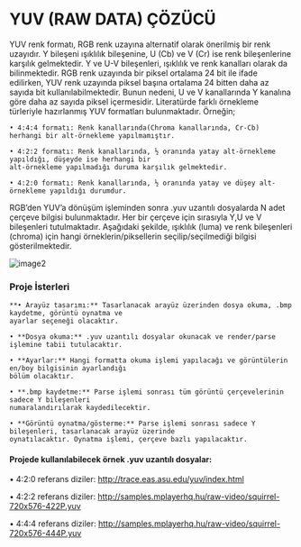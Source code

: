 # YUV (RAW DATA) ÇÖZÜCÜ

YUV renk formatı, RGB renk uzayına alternatif olarak önerilmiş bir renk uzayıdır. Y bileşeni ışıklılık bileşenine, U (Cb) ve V (Cr) ise renk bileşenlerine karşılık gelmektedir. Y ve U-V bileşenleri, ışıklılık ve renk kanalları olarak da bilinmektedir. RGB renk uzayında bir piksel ortalama 24 bit ile ifade edilirken, YUV renk uzayında piksel başına ortalama 24 bitten daha az sayıda bit kullanılabilmektedir. Bunun nedeni, U ve V kanallarında Y kanalına göre daha az sayıda piksel içermesidir. Literatürde farklı örnekleme türleriyle hazırlanmış YUV formatları bulunmaktadır. Örneğin;

    • 4:4:4 formatı: Renk kanallarında(Chroma kanallarında, Cr-Cb) herhangi bir alt-örnekleme yapılmamıştır.
    
    • 4:2:2 formatı: Renk kanallarında, ½ oranında yatay alt-örnekleme yapıldığı, düşeyde ise herhangi bir 
    alt-örnekleme yapılmadığı duruma karşılık gelmektedir. 

    • 4:2:0 formatı: Renk kanallarında, ½ oranında yatay ve düşey alt-örnekleme yapıldığı durumdur.

RGB’den YUV’a dönüşüm işleminden sonra .yuv uzantılı dosyalarda N adet çerçeve bilgisi bulunmaktadır. Her bir çerçeve için sırasıyla Y,U ve V bileşenleri tutulmaktadır. Aşağıdaki şekilde, ışıklılık (luma) ve renk bileşenleri (chroma) için hangi örneklerin/piksellerin seçilip/seçilmediği bilgisi gösterilmektedir. 

![image2](https://user-images.githubusercontent.com/21347887/75091588-1386d600-5580-11ea-8a55-f8b486c2ab05.png)

### Proje İsterleri

    **• Arayüz tasarımı:** Tasarlanacak arayüz üzerinden dosya okuma, .bmp kaydetme, görüntü oynatma ve 
    ayarlar seçeneği olacaktır.

    • **Dosya okuma:** .yuv uzantılı dosyalar okunacak ve render/parse işlemine tabii tutulacaktır.

    • **Ayarlar:** Hangi formatta okuma işlemi yapılacağı ve görüntülerin en/boy bilgisinin ayarlandığı 
    bölüm olacaktır.
    
    • **.bmp kaydetme:** Parse işlemi sonrası tüm görüntü çerçevelerinin sadece Y bileşenleri 
    numaralandırılarak kaydedilecektir.

    • **Görüntü oynatma/gösterme:** Parse işlemi sonrası sadece Y bileşenleri, tasarlanacak arayüz üzerinde 
    oynatılacaktır. Oynatma işlemi, çerçeve bazlı yapılacaktır.

#### Projede kullanılabilecek örnek .yuv uzantılı dosyalar:

   • 4:2:0 referans diziler: http://trace.eas.asu.edu/yuv/index.html

   • 4:2:2 referans diziler: http://samples.mplayerhq.hu/raw-video/squirrel-720x576-422P.yuv

   • 4:4:4 referans diziler: http://samples.mplayerhq.hu/raw-video/squirrel-720x576-444P.yuv
   
   
